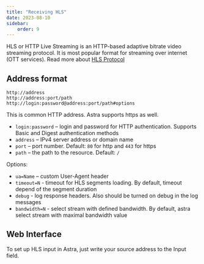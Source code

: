 ```yaml
---
title: "Receiving HLS"
date: 2023-08-10
sidebar:
    order: 9
---
```


HLS or HTTP Live Streaming is an HTTP-based adaptive bitrate video streaming protocol. It is most popular format for streaming over internet (OTT services). Read more about [HLS Protocol](../../misc/articles/hls)

## Address format

```
http://address
http://address:port/path
http://login:password@address:port/path#options
```

This is common HTTP address. Astra supports https as well.

- `login:password` – login and password for HTTP authentication. Supports Basic and Digest authentication methods
- `address` – IPv4 server address or domain name
- `port` – port number. Default: `80` for http and `443` for https
- `path` – the path to the resource. Default: `/`

Options:

- `ua=Name` – custom User-Agent header
- `timeout=N` - timeout for HLS segments loading. By default, timeout depend of the segment duration
- `debug` - log response headers. Also should be turned on debug in the log messages
- `bandwidth=N` - select stream with defined bandwidth. By default, astra select stream with maximal bandwidth value

## Web Interface

To set up HLS input in Astra, just write your source address to the Input field.
